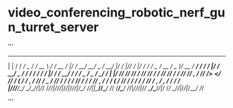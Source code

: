 # video_conferencing_robotic_nerf_gun_turret_server
'''
  _   _________  ________    _________  _  _____________  _____  ___  _______  _______  ___  ____  ___  ____  _______________  _  _________  ____  _______  ___  __  ________  _____  ___  __________
 | | / /  _/ _ \/ __/ __ \  / ___/ __ \/ |/ / __/ __/ _ \/ __/ |/ / |/_/  _/ |/ / ___/ / _ \/ __ \/ _ )/ __ \/_  __/  _/ ___/ / |/ / __/ _ \/ __/ / ___/ / / / |/ / /_  __/ / / / _ \/ _ \/ __/_  __/
 | |/ // // // / _// /_/ / / /__/ /_/ /    / _// _// , _/ _//    />  <_/ //    / (_ / / , _/ /_/ / _  / /_/ / / / _/ // /__  /    / _// , _/ _/  / (_ / /_/ /    /   / / / /_/ / , _/ , _/ _/  / /   
 |___/___/____/___/\____/  \___/\____/_/|_/_/ /___/_/|_/___/_/|_/_/|_/___/_/|_/\___/ /_/|_|\____/____/\____/ /_/ /___/\___/ /_/|_/___/_/|_/_/    \___/\____/_/|_/   /_/  \____/_/|_/_/|_/___/ /_/    
                                                                                                                                                                                                     
'''

